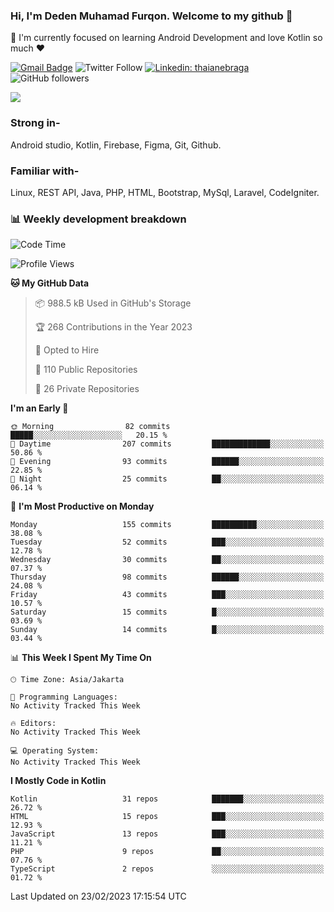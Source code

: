 ### Hi, I'm Deden Muhamad Furqon. Welcome to my github 👋

<!--
**furqoncreative/furqoncreative** is a ✨ _special_ ✨ repository because its `README.md` (this file) appears on your GitHub profile.

Here are some ideas to get you started:

- 🔭 I’m currently working on ...
- 👯 I’m looking to collaborate on ...
- 🤔 I’m looking for help with ...
- 💬 Ask me about ...
- 📫 How to reach me: ...
- 😄 Pronouns: ...
- ⚡ Fun fact: ...
-->

  🌱 I'm currently focused on learning Android Development and love Kotlin so much ❤ 

[![Gmail Badge](https://img.shields.io/badge/-furqoncreative24@gmail.com-c14438?style=flat-square&logo=Gmail&logoColor=white&link=mailto:furqoncreative24@gmail.com)](mailto:furqoncreative24@gmail.com)
![Twitter Follow](https://img.shields.io/twitter/follow/furqoncreative?label=Follow)
[![Linkedin: thaianebraga](https://img.shields.io/badge/-Deden_Muhamad_Furqon-blue?style=flat-square&logo=Linkedin&logoColor=white&link=https://www.linkedin.com/in/anmol-p-singh/)](https://www.linkedin.com/in/furqoncreative/)
![GitHub followers](https://img.shields.io/github/followers/furqoncreative?label=Follow&style=social)

<img src="https://github-readme-stats.sera5-dev.vercel.app/api?username=furqoncreative&hide=stars&show_icons=true&count_private=true&include_all_commits=true&title_color=#008080&icon_color=#008080&hide_border=true" width="">

### Strong in-

Android studio, Kotlin, Firebase, Figma, Git, Github.

### Familiar with-
Linux, REST API, Java, PHP, HTML, Bootstrap, MySql, Laravel, CodeIgniter.

### 📊 Weekly development breakdown

<!--START_SECTION:waka-->
![Code Time](http://img.shields.io/badge/Code%20Time-1%2C284%20hrs%2024%20mins-blue)

![Profile Views](http://img.shields.io/badge/Profile%20Views-1-blue)

**🐱 My GitHub Data** 

> 📦 988.5 kB Used in GitHub's Storage 
 > 
> 🏆 268 Contributions in the Year 2023
 > 
> 💼 Opted to Hire
 > 
> 📜 110 Public Repositories 
 > 
> 🔑 26 Private Repositories 
 > 
**I'm an Early 🐤** 

```text
🌞 Morning                82 commits          █████░░░░░░░░░░░░░░░░░░░░   20.15 % 
🌆 Daytime                207 commits         █████████████░░░░░░░░░░░░   50.86 % 
🌃 Evening                93 commits          ██████░░░░░░░░░░░░░░░░░░░   22.85 % 
🌙 Night                  25 commits          ██░░░░░░░░░░░░░░░░░░░░░░░   06.14 % 
```
📅 **I'm Most Productive on Monday** 

```text
Monday                   155 commits         ██████████░░░░░░░░░░░░░░░   38.08 % 
Tuesday                  52 commits          ███░░░░░░░░░░░░░░░░░░░░░░   12.78 % 
Wednesday                30 commits          ██░░░░░░░░░░░░░░░░░░░░░░░   07.37 % 
Thursday                 98 commits          ██████░░░░░░░░░░░░░░░░░░░   24.08 % 
Friday                   43 commits          ███░░░░░░░░░░░░░░░░░░░░░░   10.57 % 
Saturday                 15 commits          █░░░░░░░░░░░░░░░░░░░░░░░░   03.69 % 
Sunday                   14 commits          █░░░░░░░░░░░░░░░░░░░░░░░░   03.44 % 
```


📊 **This Week I Spent My Time On** 

```text
🕑︎ Time Zone: Asia/Jakarta

💬 Programming Languages: 
No Activity Tracked This Week

🔥 Editors: 
No Activity Tracked This Week

💻 Operating System: 
No Activity Tracked This Week
```

**I Mostly Code in Kotlin** 

```text
Kotlin                   31 repos            ███████░░░░░░░░░░░░░░░░░░   26.72 % 
HTML                     15 repos            ███░░░░░░░░░░░░░░░░░░░░░░   12.93 % 
JavaScript               13 repos            ███░░░░░░░░░░░░░░░░░░░░░░   11.21 % 
PHP                      9 repos             ██░░░░░░░░░░░░░░░░░░░░░░░   07.76 % 
TypeScript               2 repos             ░░░░░░░░░░░░░░░░░░░░░░░░░   01.72 % 
```




 Last Updated on 23/02/2023 17:15:54 UTC
<!--END_SECTION:waka-->
